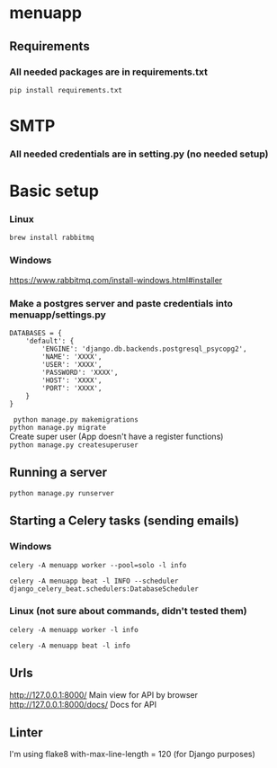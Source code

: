 # menuapp
## Requirements
### All needed packages are in requirements.txt
```pip install requirements.txt ```
# SMTP
### All needed credentials are in setting.py (no needed setup)
# Basic setup
### Linux
```brew install rabbitmq```
### Windows
<https://www.rabbitmq.com/install-windows.html#installer>
### Make a postgres server and paste credentials into menuapp/settings.py
```
DATABASES = {
    'default': {
        'ENGINE': 'django.db.backends.postgresql_psycopg2',
        'NAME': 'XXXX',
        'USER': 'XXXX',
        'PASSWORD': 'XXXX',
        'HOST': 'XXXX',
        'PORT': 'XXXX',
    }
}
```
``` python manage.py makemigrations``` \
```python manage.py migrate ``` \
Create super user (App doesn't have a register functions) \
```python manage.py createsuperuser```

## Running a server
```python manage.py runserver```

## Starting a Celery tasks (sending emails)
### Windows
```celery -A menuapp worker --pool=solo -l info```

```celery -A menuapp beat -l INFO --scheduler django_celery_beat.schedulers:DatabaseScheduler```
### Linux (not sure about commands, didn't tested them)
```celery -A menuapp worker -l info```

```celery -A menuapp beat -l info```
## Urls
<http://127.0.0.1:8000/>  Main view for API by browser \
<http://127.0.0.1:8000/docs/> Docs for API 

## Linter
I'm using flake8 with-max-line-length = 120 (for Django purposes)



